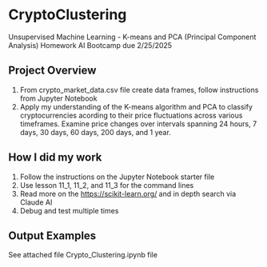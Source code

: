 # CryptoClustering
Unsupervised Machine Learning - K-means and PCA (Principal Component Analysis) Homework AI Bootcamp due 2/25/2025

## Project Overview
1. From crypto_market_data.csv file create data frames, follow instructions from Jupyter Notebook
2. Apply my understanding of the K-means algorithm and PCA to classify cryptocurrencies acording to their price fluctuations across various timeframes. Examine price changes over intervals spanning 24 hours, 7 days, 30 days, 60 days, 200 days, and 1 year.

## How I did my work
1. Follow the instructions on the Jupyter Notebook starter file
2. Use lesson 11_1, 11_2, and 11_3 for the command lines
3. Read more on the https://scikit-learn.org/ and in depth search via Claude AI
4. Debug and test multiple times

## Output Examples
See attached file Crypto_Clustering.ipynb file



